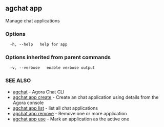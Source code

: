 ## agchat app

Manage chat applications

### Options

```
  -h, --help   help for app
```

### Options inherited from parent commands

```
  -v, --verbose   enable verbose output
```

### SEE ALSO

* [agchat](agchat.md)	 - Agora Chat CLI
* [agchat app create](agchat_app_create.md)	 - Create an chat application using details from the Agora console
* [agchat app list](agchat_app_list.md)	 - list all chat applications
* [agchat app remove](agchat_app_remove.md)	 - Remove one or more application
* [agchat app use](agchat_app_use.md)	 - Mark an application as the active one

